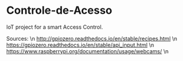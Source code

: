 # Controle-de-Acesso

IoT project for a smart Access Control.

Sources: \n
http://gpiozero.readthedocs.io/en/stable/recipes.html \n
https://gpiozero.readthedocs.io/en/stable/api_input.html \n
https://www.raspberrypi.org/documentation/usage/webcams/ \n
